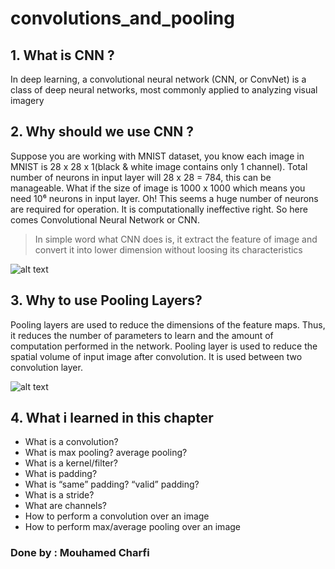 # convolutions_and_pooling

## 1. What is CNN ?
 In deep learning, a convolutional neural network (CNN, or ConvNet) is a class of deep neural networks, most commonly applied to analyzing visual imagery
## 2. Why should we use CNN ?
 Suppose you are working with MNIST dataset, you know each image in MNIST is 28 x 28 x 1(black & white image contains only 1 channel). Total number of neurons in input layer will 28 x 28 = 784, this can be manageable. What if the size of image is 1000 x 1000 which means you need 10⁶ neurons in input layer. Oh! This seems a huge number of neurons are required for operation. It is computationally ineffective right. So here comes Convolutional Neural Network or CNN.
 >In simple word what CNN does is, it extract the feature of image and convert it into lower dimension without loosing its characteristics

![alt text](https://vernlium.github.io/2018/10/15/coursera-deeplearning-ai-c4-week1/mulit_channel_convolution.gif)
  
## 3. Why to use Pooling Layers? 
Pooling layers are used to reduce the dimensions of the feature maps. Thus, it reduces the number of parameters to learn and the amount of computation performed in the network.
Pooling layer is used to reduce the spatial volume of input image after convolution. It is used between two convolution layer.

![alt text](https://vernlium.github.io/2018/10/15/coursera-deeplearning-ai-c4-week1/maxpool_animation.gif)


## 4. What i learned  in this chapter

 - What is a convolution?
 - What is max pooling? average pooling?
 - What is a kernel/filter?
 - What is padding?
 - What is “same” padding? “valid” padding?
 - What is a stride?
 - What are channels?
 - How to perform a convolution over an image
 - How to perform max/average pooling over an image

### Done by : Mouhamed Charfi